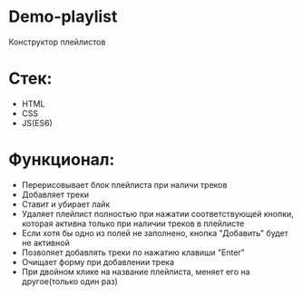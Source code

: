 # Demo-playlist
Конструктор плейлистов

# Стек: 
- HTML
- CSS
- JS(ES6)

# Функционал:
- Перерисовывает блок плейлиста при наличи треков
- Добавляет треки
- Ставит и убирает лайк
- Удаляет плейлист полностью при нажатии соответствующей кнопки, которая активна только при наличии треков в плейлисте
- Если хотя бы одно из полей не заполнено, кнопка "Добавить" будет не активной
- Позволяет добавлять треки по нажатию клавиши "Enter"
- Очищает форму при добавлении трека
- При двойном клике на название плейлиста, меняет его на другое(только один раз)
